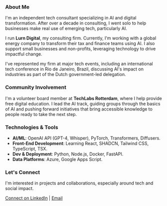 ### About Me

I'm an independent tech consultant specializing in AI and digital transformation. After over a decade in consulting, I went solo to help businesses make real use of emerging tech, particularly AI.

I run **Lurn Digital**, my consulting firm. Currently, I'm working with a global energy company to transform their tax and finance teams using AI. I also support small businesses and non-profits, leveraging technology to drive impactful change.

I've represented my firm at major tech events, including an international tech conference in Rio de Janeiro, Brazil, discussing AI's impact on industries as part of the Dutch government-led delegation.

### Community Involvement

I'm a volunteer board member at **TechLabs Rotterdam**, where I help provide free digital education. I lead the AI track, guiding groups through the basics of AI and pushing forward initiatives that bring accessible knowledge to people ready to take the next step. 

### Technologies & Tools

- **AI/ML**: OpenAI API (GPT-4, Whisper), PyTorch, Transformers, Diffusers.
- **Front-End Development**: Learning React, SHADCN, Tailwind CSS, TypeScript, TSX.
- **Dev & Deployment**: Python, Node.js, Docker, FastAPI.
- **Data Platforms**: Azure, Google Apps Script.

### Let's Connect

I'm interested in projects and collaborations, especially around tech and social impact.

[Connect on LinkedIn](https://www.linkedin.com/in/pascal-lurndigital) | [Email](mailto:pascal@lurndigital.com)
